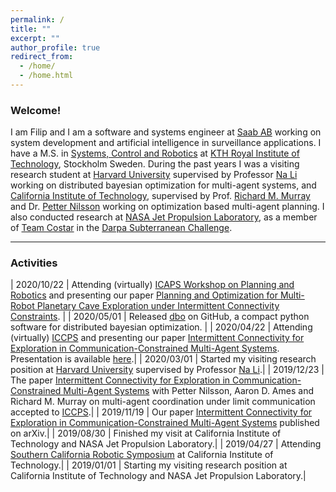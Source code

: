 ```yaml
---
permalink: /
title: ""
excerpt: ""
author_profile: true
redirect_from:
  - /home/
  - /home.html
---
```


### Welcome!

<p>
  I am Filip and I am a software and systems engineer at <a href="https://www.saab.com/">Saab AB</a> working on system development and artificial intelligence in surveillance applications. I have a M.S. in <a href="https://www.kth.se/en/studies/master/systems-control-robotics/description-1.8733">Systems, Control and Robotics</a>
  at <a href="https://www.kth.se/en">KTH Royal Institute of Technology</a>, Stockholm Sweden.
  During the past years I was a visiting research student at <a href="https://www.seas.harvard.edu/">Harvard University</a> supervised by Professor
  <a href="https://nali.seas.harvard.edu/">Na Li</a> working on distributed bayesian optimization for multi-agent systems, and <a href="https://www.caltech.edu/">California Institute of Technology</a>, supervised by Prof.
  <a href="http://www.cds.caltech.edu/~murray/wiki/Main_Page">Richard M. Murray</a>
  and Dr. <a href="https://pettni.github.io/#/">Petter Nilsson</a> working on optimization based multi-agent planning.
  I also conducted research at <a href="https://www.jpl.nasa.gov/">NASA Jet Propulsion Laboratory</a>, as a member of
  <a href="https://costar.jpl.nasa.gov/">Team Costar</a> in the
  <a href="https://www.subtchallenge.com/">Darpa Subterranean Challenge</a>.
</p>

<hr>

### Activities

| 2020/10/22  | Attending (virtually) [ICAPS Workshop on Planning and Robotics](https://icaps20subpages.icaps-conference.org/workshops/planrob/) and presenting our paper [Planning and Optimization for Multi-Robot Planetary Cave Exploration under Intermittent Connectivity Constraints](https://filipklaesson.github.io/publication/Planning_and_Optimization_for_Multi-Robot_Planetary_Cave_Exploration_under_Intermittent_Connectivity_Constraints). |
| 2020/05/01  | Released <a href="https://github.com/FilipKlaesson/dbo/">dbo</a> on GitHub, a compact python software for distributed bayesian optimization. |
| 2020/04/22  | Attending (virtually) [ICCPS](http://iccps.acm.org/2020/) and presenting our paper [Intermittent Connectivity for Exploration in Communication-Constrained Multi-Agent Systems](http://FilipKlaesson.github.io/publication/Intermittent_Connectivity_for_Exploration_in_Communication-Constrained_Multi-Agent_Systems). Presentation is available [here](https://www.youtube.com/watch?v=yWw7tH-_9Pg).|
| 2020/03/01  | Started my visiting research position at <a href="https://www.seas.harvard.edu/">Harvard University</a> supervised by Professor <a href="https://nali.seas.harvard.edu/">Na Li</a>.|
| 2019/12/23  | The paper [Intermittent Connectivity for Exploration in Communication-Constrained Multi-Agent Systems](http://FilipKlaesson.github.io/publication/Intermittent_Connectivity_for_Exploration_in_Communication-Constrained_Multi-Agent_Systems) with Petter Nilsson, Aaron D. Ames and Richard M. Murray on multi-agent coordination under limit communication accepted to [ICCPS](http://iccps.acm.org/2020/).|
| 2019/11/19  | Our paper [Intermittent Connectivity for Exploration in Communication-Constrained Multi-Agent Systems](http://FilipKlaesson.github.io/publication/Intermittent_Connectivity_for_Exploration_in_Communication-Constrained_Multi-Agent_Systems) published on arXiv.|
| 2019/08/30  | Finished my visit at California Institute of Technology and NASA Jet Propulsion Laboratory.|
| 2019/04/27  | Attending [Southern California Robotic Symposium](http://scr2019.caltech.edu/) at California Institute of Technology.|
| 2019/01/01  | Starting my visiting research position at California Institute of Technology and NASA Jet Propulsion Laboratory.|
